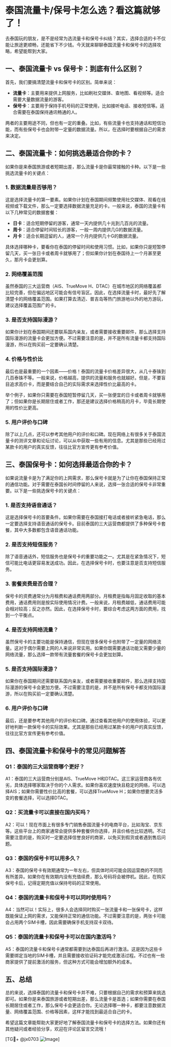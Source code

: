 # 泰国流量卡/保号卡怎么选？看这篇就够了！

去泰国玩的朋友，是不是经常为选流量卡和保号卡纠结？其实，选择合适的卡不仅能让旅途更顺畅，还能省下不少钱。今天就来聊聊泰国流量卡和保号卡的选择攻略，希望能帮到大家。

## 一、泰国流量卡 vs 保号卡：到底有什么区别？

首先，我们要搞清楚流量卡和保号卡的区别。简单来说：

- **流量卡**：主要用来提供上网服务，比如刷社交媒体、查地图、看视频等。适合需要大量数据流量的游客。
- **保号卡**：主要用于保持手机号码的正常使用，比如接听电话、接收短信等。适合需要在泰国保持通讯畅通的人。

两者的主要用途不同，但也有一定的重叠。比如，有些流量卡也支持通话和短信功能，而有些保号卡也会附带一定量的数据流量。所以，在选择时要根据自己的需求来决定。

## 二、泰国流量卡：如何挑选最适合你的卡？

如果你是来泰国旅游或者短期出差，那么流量卡是你最常接触的卡种。以下是一些挑选流量卡的关键点：

### 1. 数据流量是否够用？

这是选择流量卡的第一要素。如果你计划在泰国期间频繁使用社交媒体、观看在线视频或下载文件，那么一定要选择数据流量充足的卡。一般来说，泰国的流量卡有以下几种常见的数据套餐：

- **日卡**：适合短期停留的游客，通常一天内提供几十兆到几百兆的流量。
- **周卡**：适合停留时间较长的游客，一般一周内提供几G的数据流量。
- **月卡**：适合长期逗留的人，通常一个月内提供几十G的数据流量。

具体选择哪种卡，要看你在泰国的停留时间和使用习惯。比如，如果你只是短暂停留几天，买一张日卡或者周卡就够用了；但如果你计划在泰国待上一个月甚至更久，那月卡会更划算。

### 2. 网络覆盖范围

虽然泰国的三大运营商（AIS、TrueMove H、DTAC）在城市地区的网络覆盖都比较完善，但在偏远地区可能会有信号盲区。因此，在选择流量卡时，最好先了解清楚卡的网络覆盖范围。如果打算去清迈、普吉岛等热门旅游地以外的地方游玩，建议选择覆盖范围广的卡。

### 3. 是否支持国际漫游？

如果你计划在泰国期间还要联系国内亲友，或者需要接收重要邮件，那么选择支持国际漫游的流量卡会更加方便。不过需要注意的是，并不是所有流量卡都支持国际漫游，所以在购买前一定要确认清楚。

### 4. 价格与性价比

最后也是最重要的一个因素——价格！泰国的流量卡价格差异很大，从几十泰铢到几百泰铢不等。一般来说，价格越高，提供的流量和服务也就越好。但是，不要盲目追求高价卡，而是要结合自己的实际需求来选择性价比最高的卡。

举个例子，如果你只需要在泰国短暂停留几天，买一张便宜的日卡或者周卡就够用了；但如果你是长期居住或者工作，那还是建议选择价格稍高的月卡，毕竟长期使用的性价比更高。

### 5. 用户评价与口碑

除了以上几点，还可以参考其他用户的评价和口碑。现在网络上有很多关于泰国流量卡的测评文章和论坛讨论，可以从中获取一些有用的信息。尤其是那些已经用过某款卡的用户的真实反馈，往往比官方宣传更有参考价值。

## 三、泰国保号卡：如何选择最适合你的卡？

如果说流量卡是为了满足你的上网需求，那么保号卡就是为了让你在泰国保持正常的通信功能。对于需要在泰国长时间停留的人来说，选择一张合适的保号卡非常重要。以下是一些挑选保号卡的关键点：

### 1. 是否支持语音通话？

这是选择保号卡的首要条件。如果你需要在泰国接打电话或者接听紧急电话，那么一定要选择支持语音通话的保号卡。目前泰国的三大运营商都提供了多种保号卡套餐，其中大多数都包含语音通话功能。

### 2. 是否支持短信服务？

除了语音通话外，短信服务也是保号卡的重要功能之一。尤其是在紧急情况下，短信可能比电话更容易发送成功。因此，在选择保号卡时，也要注意是否支持短信服务。

### 3. 套餐资费是否合理？

保号卡的资费通常分为月租费和通话费用两部分。月租费是指每月固定收取的基本费用，通话费用则是按实际使用情况计费。一般来说，月租费越低，通话费用可能会相对较高；反之亦然。因此，在选择保号卡时，要综合考虑这两方面的费用，找到一个平衡点。

### 4. 是否支持网络流量？

虽然保号卡的主要功能是保持通信，但现在很多保号卡也附带了一定量的网络流量。这对于偶尔需要上网的人来说非常实用。如果你既需要通话功能又需要少量的网络流量，那么选择一款带有流量套餐的保号卡会更加划算。

### 5. 是否支持国际漫游？

如果你在泰国期间还需要联系国内亲友，或者需要接收重要邮件，那么选择支持国际漫游的保号卡会更加方便。不过需要注意的是，并不是所有保号卡都支持国际漫游，所以在购买前一定要确认清楚。

### 6. 用户评价与口碑

最后，还是要参考其他用户的评价和口碑。通过查看其他用户的使用体验，可以更好地判断一款保号卡的实际效果。尤其是那些已经用过某款卡的用户的真实反馈，往往比官方宣传更有参考价值。

## 四、泰国流量卡和保号卡的常见问题解答

### Q1：泰国的三大运营商哪个更好？

A1：泰国的三大运营商分别是AIS、TrueMove H和DTAC。这三家运营商各有优劣，具体选择哪家取决于你的个人需求。如果你喜欢速度快且稳定的网络，可以选择AIS；如果你需要性价比高的套餐，可以选择TrueMove H；如果你想要灵活多变的套餐选择，可以选择DTAC。

### Q2：买流量卡可以直接在国内买吗？

A2：可以！现在市面上有很多专门销售泰国流量卡的电商平台，比如淘宝、京东等。这些平台上的商家通常会提供多种套餐供你选择，并且价格也比较透明。不过需要注意的是，购买时一定要选择信誉良好的商家，以免买到假货或者遇到售后问题。

### Q3：泰国的保号卡可以用多久？

A3：泰国的保号卡有效期通常为一年左右，但具体时间可能会因运营商的不同而有所差异。如果你在有效期内没有充值续费，那么号码将会被停机。因此，在购买保号卡后，记得定期充值以保持号码的正常使用。

### Q4：泰国的流量卡和保号卡可以同时使用吗？

A4：当然可以！实际上，很多人会选择同时购买一张流量卡和一张保号卡，这样既能保证上网的需求，又能保持正常的通信功能。不过需要注意的是，两张卡可能会占用两个SIM卡槽，因此需要确保手机支持双卡双待。

### Q5：泰国的流量卡和保号卡可以在国内激活吗？

A5：泰国的流量卡和保号卡通常都需要到达泰国后再进行激活。这是因为这些卡需要绑定当地的SIM卡槽，并且需要接收验证码才能完成激活过程。不过也有一些商家提供了提前激活的服务，但这种方式可能会增加额外的成本。

## 五、总结

总的来说，选择泰国的流量卡和保号卡并不难，只要根据自己的需求和预算来挑选即可。如果你是来泰国旅游或者短期出差，那么流量卡是首选；如果你需要在泰国长期居住或者工作，那么保号卡会更适合你。无论选择哪一种卡，都要注意数据流量、网络覆盖范围、价格等因素，这样才能找到最适合自己的卡。

希望这篇文章能帮助大家更好地了解泰国流量卡和保号卡的选择方法。如果你还有其他疑问或者经验分享，欢迎在评论区留言交流哦！

[TG💪+ @jx0703 ![Image](https://github.com/user-attachments/assets/dbca1d08-cadb-493c-b0ec-ad6f7a83f270)]
